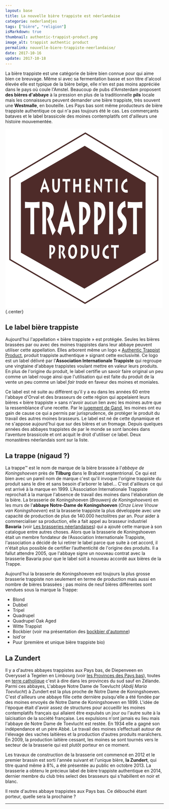 ```yaml
---
layout: base
title: La nouvelle bière trappiste est néerlandaise
categorie: nederlandjes
tags: ["bière", "religion"]
isMarkdown: true
thumbnail: authentic-trappist-product.png
image_alt: trappist authentic product
permalink: nouvelle-biere-trappiste-neerlandaise/
date: 2017-10-16
update: 2017-10-18
---
```


La bière trappiste est une catégorie de bière bien connue pour qui aime bien ce breuvage. Même si avec sa fermentation basse et son titre d'alcool élevée elle est typique de la bière belge, elle n'en est pas moins appréciée dans le pays où coule l'Amstel. Beaucoup de pubs d'Amsterdam proposent **des bières d'abbaye** à la pression en plus de la traditionnelle **pils** locale mais les connaisseurs peuvent demander une bière trappiste, très souvent une **Westmalle**, en bouteille. Les Pays bas sont même producteurs de bière trappiste authentique ce qui n'a pas toujours été le cas. Les commerçants bataves et le label brassicole des moines contemplatifs ont d'ailleurs une histoire mouvementée.

![authentic trappist product label](authentic-trappist-product.png){.center}

## Le label bière trappiste

Aujourd'hui l'appellation « bière trappiste » est protégée. Seules les bières brassées par ou avec des moines trappistes dans leur abbaye peuvent utiliser cette appellation. Elles arborent même un logo « [Authentic Trappist Product](http://www.trappist.be/fr/pages/|fr|Produit), produit trappiste authentique » signant cette exclusivité. Ce logo est un label délivré par l’**Association Internationale Trappiste** qui regroupe une vingtaine d'abbaye trappistes voulant mettre en valeur leurs produits. En plus de l'origine du produit, le label certifie un savoir faire original un peu comme un label rouge ainsi que l'utilisation qui est faite du produit de la vente un peu comme un label *fair trade* en faveur des moines et moniales.

<!--excerpt-->
Ce label est né suite au différent qu'il y a eu dans les années 60 entre l'abbaye d'Orval et des brasseurs de cette région qui appelaient leurs bières « bière trappiste » sans n'avoir aucun lien avec les moines autre que la ressemblance d'une recette. Par le [jugement de Gand](http://trappistbeer.net/falsetrappist/jugementgand.jpg), les moines ont eu gain de cause ce qui a permis par jurisprudence, de protéger le produit du travail des autres moines brasseurs. Le label est né de cette dynamique et ne s'appose aujourd'hui que sur des bières et un fromage. Depuis quelques années des abbayes trappistes de par le monde se sont lancées dans l'aventure brassicole et ont acquit le droit d'utiliser ce label. Deux monastères néerlandais sont sur la liste.

<!-- [![https://upload.wikimedia.org/wikipedia/commons/thumb/0/01/Trappist_Beer_2015-08-15.jpg/640px-Trappist_Beer_2015-08-15.jpg]() TODO: external image alt |https://commons.wikimedia.org/wiki/File:Trappist_Beer_2015-08-15.jpg] -->

## La trappe (nigaud ?)

La trappe™ est le nom de marque de la bière brassée à l'*abbaye de Koningshoeven* près de **Tilburg** dans le Brabant septentrional. Ce qui est bien avec un pareil nom de marque c'est qu'il invoque l'origine trappiste du produit sans le dire et sans besoin d'arborer le label… C'est d'ailleurs ce qui est arrivé à la marque en 1999. L’Association Internationale Trappiste reprochait à la marque l'absence de travail des moines dans l'élaboration de la bière. La brasserie de Koningshoeven (*Brouwerij de Koningshoeven*) en les murs de l'**abbaye Notre-Dame de Koningshoeven** (*Onze Lieve Vrouw van Koningshoeven*) est la brasserie trappiste la plus développée avec une capacité de production de plus de 140.000 hectolitres par an. Pour aider à commercialiser sa production, elle a fait appel au brasseur industriel **Bavaria** (voir [Les brasseries néerlandaises](/les-brasseries-neerlandaises)) qui a ajouté cette marque à son catalogue entre autres choses. Alors que la brasserie de Koningshoeven était un membre fondateur de l’Association Internationale Trappiste, l'association a décidé de lui retirer le label parce que suite à cet accord, il n'était plus possible de certifier l’authenticité de l'origine des produits. Il a fallut attendre 2005, que l'abbaye signe un nouveau contrat avec la brasserie Bavaria pour que le label soit à nouveau accordé aux bières de la Trappe.

Aujourd'hui la brasserie de Koningshoeven est toujours la plus grosse brasserie trappiste non seulement en terme de production mais aussi en nombre de bières brassées ; pas moins de neuf bières différentes sont vendues sous la marque la Trappe:
* Blond 
* Dubbel
* Tripel
* Quadrupel
* Quadrupel Oak Aged
* Witte Trappist
* Bockbier (voir ma présentation des [bockbier d'automne](/la-herfst-bokbier-biere-d-automne))
* Isid'or
* Puur (première et unique bière trappiste bio)

<!-- [![https://upload.wikimedia.org/wikipedia/commons/thumb/d/da/La_Trappe_-_5_bouteilles.jpg/640px-La_Trappe_-_5_bouteilles.jpg]() TODO: External image alt |https://en.wikipedia.org/wiki/File:La_Trappe_-_5_bouteilles.jpg] -->

## La Zundert

Il y a d'autres abbayes trappistes aux Pays bas, de Diepenveen en Overyssel à Tegelen en Limbourg (voir [les Provinces des Pays bas](/les-provinces-des-pays-bas)), toutes en [terre catholique](/catholiques-et-protestants) c'est à dire dans les provinces du sud sauf en Zélande. Parmi ces abbayes, L'abbaye Notre Dame de Toevlucht (*Abdij Maria Toevlucht*) à Zundert est la plus proche de Notre Dame de Koningshoeven. C'est d'ailleurs une abbaye fille cette dernière puisqu'elle a été fondée par des moines envoyés de Notre Dame de Koningshoeven en 1899. L'idée de l'époque était d'avoir assez de structures pour accueillir les moines contemplatifs français qui allaient être expulsés un jour ou l'autre suite à la laïcisation de la société française. Les expulsions n'ont jamais eu lieu mais l'abbaye de Notre Dame de Toevlucht est restée. En 1934 elle a gagné son indépendance et un père Abbé. Le travail des moines s’effectuait autour de l'élevage des vaches laitières et la production d'autres produits maraîchers. En 2009, la production laitière cessant, les moines se sont tournés vers le secteur de la brasserie qui est plutôt porteur en ce moment.

Les travaux de construction de la brasserie ont commencé en 2012 et le premier brassin est sorti l'année suivant et l'unique bière, **la Zundert**, qui titre quand même à 8%, a été présentée au public en octobre 2013. La brasserie a obtenu le précieux label de bière trappiste authentique en 2014, dernier membre du club très select des brasseurs qui s'habillent en noir et blanc.

Il reste d'autres abbaye trappistes aux Pays bas. Ce débouché étant porteur, quelle sera la prochaine ?

---
<!-- post notes:
https://en.wikipedia.org/wiki/Trappist_beer#International_Trappist_Association_recognised_breweries 
De Koningshoeven (La Trappe)
De Kievit Brewery (Zundert) 
De Koningshoeven Brewery (Brouwerij de Koningshoeven) is a Dutch Trappist brewery founded in 1884 within the walls of Koningshoeven Abbey (Abdij Onze Lieve Vrouw van Koningshoeven) in Berkel-Enschot (near Tilburg). 
 
Het bier wordt gebrouwen in Trappistenbrouwerij De Kievit van de Abdij Maria Toevlucht te Zundert. Het is een amberkleurig bier met een alcoholpercentage van 8%. 
Het bier kon in première gedegusteerd worden in Zundert zelf in het weekend van 30 november en 1 december 2013 en werd officieel op de markt gebracht op 6 december datzelfde jaar. Het bier was vrijwel onmiddellijk uitverkocht.[1] Op 10 december kreeg het bier het ATP-logo waardoor het officieel het tiende trappistenbier in de wereld werd.[2] Zundert en La Trappe zijn de enige twee Nederlandse trappistenbieren. 

De abdij vindt haar oorsprong in de Franse seculariseringspolitiek die zich afspeelde op het einde van de 19de eeuw. Deze politiek dreigde met name de contemplatieve kloosters met uitzetting. Dit gold ook voor de monniken van de Abdij op de Katsberg te Godewaarsvelde en dezen stichtten als gevolg hiervan in 1881 de Abdij Koningshoeven in Tilburg.
--->
